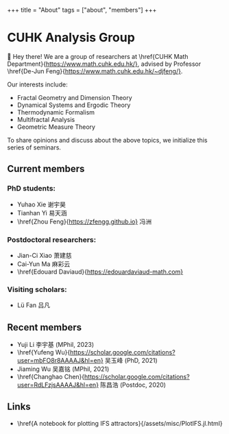 +++
title = "About"
tags = ["about", "members"]
+++

# CUHK Analysis Group
👋 Hey there! We are a group of researchers at \href{CUHK Math Department}{https://www.math.cuhk.edu.hk/}, advised by Professor \href{De-Jun Feng}{https://www.math.cuhk.edu.hk/~djfeng/}.

Our interests include:
- Fractal Geometry and Dimension Theory
- Dynamical Systems and Ergodic Theory
- Thermodynamic Formalism
- Multifractal Analysis
- Geometric Measure Theory

To share opinions and discuss about the above topics, we initialize this series of seminars.

## Current members
### PhD students:
- Yuhao Xie 谢宇昊
- Tianhan Yi 易天涵
- \href{Zhou Feng}{https://zfengg.github.io} 冯洲

### Postdoctoral researchers:
- Jian-Ci Xiao 萧建慈
- Cai-Yun Ma 麻彩云
- \href{Edouard Daviaud}{https://edouardaviaud-math.com}

### Visiting scholars:
- Lü Fan 吕凡
  
<!-- We can be reached via contacts listed \href{here}{https://www.math.cuhk.edu.hk/people/research-graduate-students}. -->

## Recent members
- Yuji Li 李宇基 (MPhil, 2023)
- \href{Yufeng Wu}{https://scholar.google.com/citations?user=mbFO8r8AAAAJ&hl=en} 吴玉峰 (PhD, 2021)
- Jiaming Wu 吴嘉铭 (MPhil, 2021)
- \href{Changhao Chen}{https://scholar.google.com/citations?user=RdLFzjsAAAAJ&hl=en} 陈昌浩 (Postdoc, 2020)

## Links
- \href{A notebook for plotting IFS attractors}{/assets/misc/PlotIFS.jl.html}
